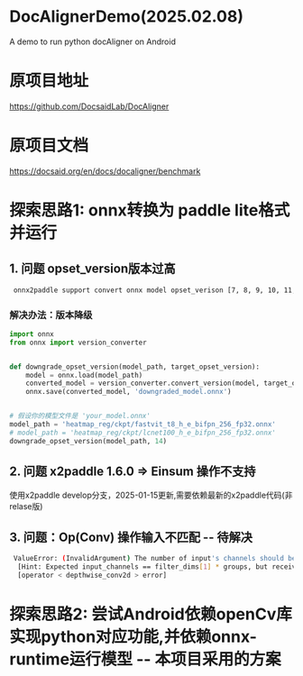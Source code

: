 # DocAlignerDemo(2025.02.08)
A demo to run python docAligner on Android

# 原项目地址
https://github.com/DocsaidLab/DocAligner

# 原项目文档
https://docsaid.org/en/docs/docaligner/benchmark

# 探索思路1: onnx转换为 paddle lite格式并运行
## 1. 问题 opset_version版本过高

```bash
 onnx2paddle support convert onnx model opset_verison [7, 8, 9, 10, 11, 12, 13, 14, 15], opset_verison of your onnx model is 16.
```

### 解决办法：版本降级

```python
import onnx
from onnx import version_converter


def downgrade_opset_version(model_path, target_opset_version):
    model = onnx.load(model_path)
    converted_model = version_converter.convert_version(model, target_opset_version)
    onnx.save(converted_model, 'downgraded_model.onnx')


# 假设你的模型文件是 'your_model.onnx'
model_path = 'heatmap_reg/ckpt/fastvit_t8_h_e_bifpn_256_fp32.onnx'
# model_path = 'heatmap_reg/ckpt/lcnet100_h_e_bifpn_256_fp32.onnx'
downgrade_opset_version(model_path, 14)

```

## 2. 问题 x2paddle 1.6.0 => Einsum 操作不支持

使用x2paddle develop分支，2025-01-15更新,需要依赖最新的x2paddle代码(非relase版)

## 3. 问题：Op(Conv) 操作输入不匹配 -- 待解决

```bash
 ValueError: (InvalidArgument) The number of input's channels should be equal to filter's channels * groups for Op(Conv). But received: the input's channels is 1, the input's shape is [1, 1, 1, 1]; the filter's channels is 1, the filter's shape is [64, 1, 3, 3]; the groups is 64, the data_format is NCHW. The error may come from wrong data_format setting.
  [Hint: Expected input_channels == filter_dims[1] * groups, but received input_channels:1 != filter_dims[1] * groups:64.] (at /Users/paddle/xly/workspace/6c14b372-ef6b-44b4-a87e-de189b4a4f60/Paddle/paddle/phi/infermeta/binary.cc:563)
  [operator < depthwise_conv2d > error]
```

# 探索思路2: 尝试Android依赖openCv库实现python对应功能,并依赖onnx-runtime运行模型 -- 本项目采用的方案
